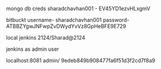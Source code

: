 mongo db creds
sharadchavhan001 - EV45YD1ezvHLxgmV

bitbuckt 
username- sharadchavhan001
password- ATBBZYgwJNFwpZvDWydYvVz8GpHeBFE9E729



local jenkins
2124/Sharad@2124


jenkins as admin user

localhost:8081
admin/
9edeb849b908477fa6f51d3f2cd7f8a9
